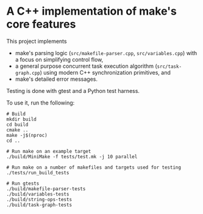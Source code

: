 # A C++ implementation of make's core features
This project implements
* make's parsing logic (`src/makefile-parser.cpp`, `src/variables.cpp`) with a focus on simplifying control flow,
* a general purpose concurrent task execution algorithm (`src/task-graph.cpp`) using modern C++ synchronization primitives, and
* make's detailed error messages.

Testing is done with gtest and a Python test harness.

To use it, run the following:
```
# Build
mkdir build
cd build
cmake ..
make -j$(nproc) 
cd ..

# Run make on an example target
./build/MiniMake -f tests/test.mk -j 10 parallel

# Run make on a number of makefiles and targets used for testing
./tests/run_build_tests

# Run gtests
./build/makefile-parser-tests
./build/variables-tests
./build/string-ops-tests
./build/task-graph-tests
```